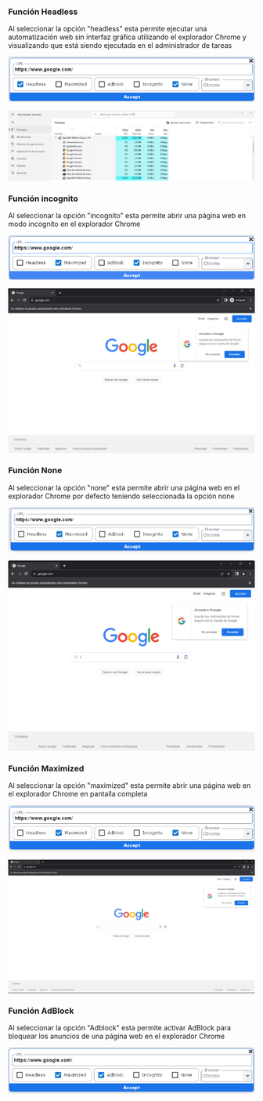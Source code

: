 ﻿### Función Headless

Al seleccionar la opción "headless" esta permite ejecutar una automatización web sin interfaz gráfica utilizando el explorador Chrome y visualizando que está siendo ejecutada en el administrador de tareas

![SBOT-Headless](./img/Opcion-Headless/HEADLESS-SBOT.png)

![Admin-Headless](./img/Opcion-Headless/HEadless.png)

### Función incognito

Al seleccionar la opción "incognito" esta permite abrir una página web en modo incognito en el explorador Chrome

![SBOT-incognito](./img/Modo-incognito/incognito1.png)

![Explorador-incognito](./img/Modo-incognito/explorador.png)

### Función None

Al seleccionar la opción "none" esta permite abrir una página web en el explorador Chrome por defecto teniendo seleccionada la opción none

![SBOT-None](./img/Opcion-None/None1.png)

![Explorador-None](./img/Opcion-None/Chrome.png)

### Función Maximized
Al seleccionar la opción "maximized" esta permite abrir una página web en el explorador Chrome en pantalla completa

![SBOT-Maximized](./img/Opcion-maximized/maximized1.png)

![SBOT-Maximized](./img/Opcion-maximized/max-chrome.png)

### Función AdBlock
Al seleccionar la opción "Adblock" esta permite activar AdBlock para bloquear los anuncios de una página web en el explorador Chrome

![SBOT-AdBlock](img/Opcion-AdBlock/AdBlock.png)